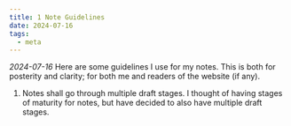 ```yaml
---
title: 1 Note Guidelines
date: 2024-07-16
tags:
  - meta
---
```

*2024-07-16*
Here are some guidelines I use for my notes. This is both for posterity and clarity; for both me and readers of the website (if any).

1. Notes shall go through multiple draft stages. I thought of having stages of maturity for notes, but have decided to also have multiple draft stages. 

